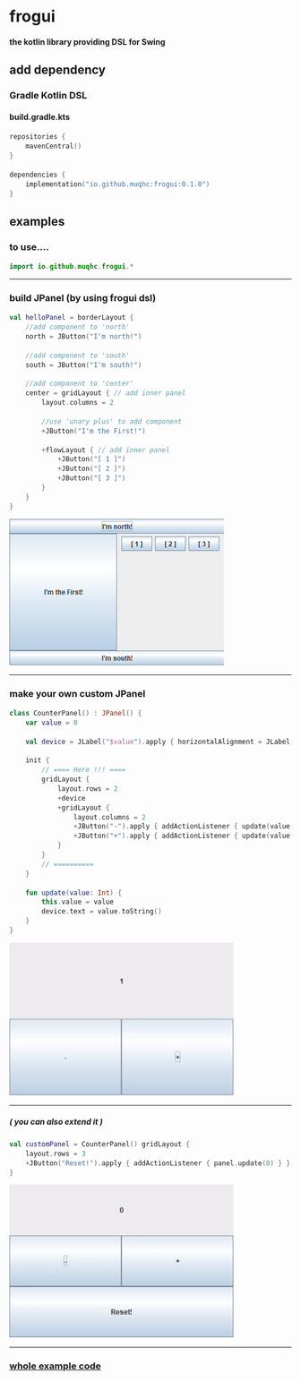 # frogui
#### the kotlin library providing DSL for Swing
## add dependency
### Gradle Kotlin DSL
#### build.gradle.kts
```kotlin
repositories {
    mavenCentral()
}

dependencies {
    implementation("io.github.muqhc:frogui:0.1.0")
}
```

## examples
### to use....
```kotlin
import io.github.muqhc.frogui.*
```

---

### build JPanel  (by using frogui dsl)
```kotlin
val helloPanel = borderLayout {
    //add component to 'north'
    north = JButton("I'm north!")
    
    //add component to 'south'
    south = JButton("I'm south!")

    //add component to 'center'
    center = gridLayout { // add inner panel
        layout.columns = 2

        //use 'unary plus' to add component
        +JButton("I'm the First!")

        +flowLayout { // add inner panel
            +JButton("[ 1 ]")
            +JButton("[ 2 ]")
            +JButton("[ 3 ]")
        }
    }
}
```
![example_image.png](README_RESOURCES/example_image.png)

---

### make your own custom JPanel
```kotlin
class CounterPanel() : JPanel() {
    var value = 0

    val device = JLabel("$value").apply { horizontalAlignment = JLabel.CENTER }

    init {
        // ==== Here !!! ====
        gridLayout {
            layout.rows = 2
            +device
            +gridLayout {
                layout.columns = 2
                +JButton("-").apply { addActionListener { update(value - 1) } }
                +JButton("+").apply { addActionListener { update(value + 1) } }
            }
        }
        // ==========
    }

    fun update(value: Int) {
        this.value = value
        device.text = value.toString()
    }
}
```
![example_video.gif](README_RESOURCES/example_video.gif)

---

##### ( you can also extend it )
```kotlin
val customPanel = CounterPanel() gridLayout {
    layout.rows = 3
    +JButton("Reset!").apply { addActionListener { panel.update(0) } }
}
```

![example_video2.gif](README_RESOURCES/example_video2.gif)

---

### [whole example code](frogui-debug/src/main/kotlin/io/github/muqhc/frogui)
